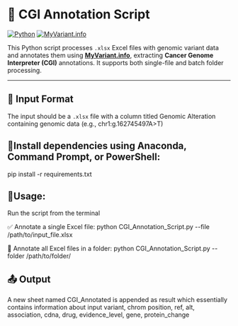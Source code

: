 # 🧬 CGI Annotation Script

[![Python](https://img.shields.io/badge/Python-3.7%2B-blue.svg)](https://www.python.org/)
[![MyVariant.info](https://img.shields.io/badge/API-MyVariant.info-green.svg)](http://myvariant.info/)

This Python script processes `.xlsx` Excel files with genomic variant data and annotates them using **[MyVariant.info](http://myvariant.info/)**, extracting **Cancer Genome Interpreter (CGI)** annotations. It supports both single-file and batch folder processing.

---

## 📁 Input Format

The input should be a `.xlsx` file with a column titled Genomic Alteration containing genomic data (e.g., chr1:g.162745497A>T)

## 📄Install dependencies using **Anaconda**, **Command Prompt**, or **PowerShell**:
pip install -r requirements.txt

## 🚀Usage:
Run the script from the terminal

✅ Annotate a single Excel file:
python CGI_Annotation_Script.py --file /path/to/input_file.xlsx

📂 Annotate all Excel files in a folder:
python CGI_Annotation_Script.py --folder /path/to/folder/

## 📤 Output
A new sheet named CGI_Annotated is appended as result which essentially contains information about input variant,	chrom position, ref, alt, association, cdna, drug, evidence_level, gene, protein_change
